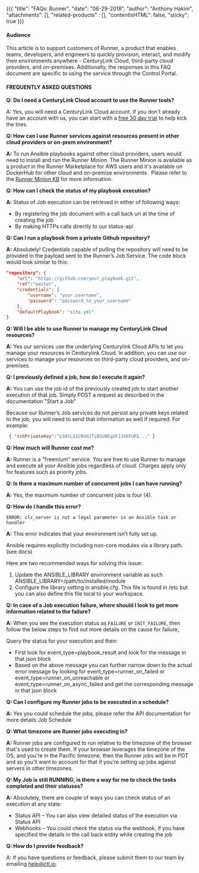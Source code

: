 {{{
  "title": "FAQs: Runner",
  "date": "06-29-2018",
  "author": "Anthony Hakim",
  "attachments": [],
  "related-products" : [],
  "contentIsHTML": false,
  "sticky": true
}}}

#### Audience

This article is to support customers of Runner, a product that enables teams, developers, and engineers to quickly provision, interact, and modify their environments anywhere - CenturyLink Cloud, third-party cloud providers, and on-premises.  Additionally, the responses in this FAQ document are specific to using the service through the Control Portal.

#### FREQUENTLY ASKED QUESTIONS

**Q: Do I need a CenturyLink Cloud account to use the Runner tools?**

A: Yes, you will need a CenturyLink Cloud account. If you don't already have an account with us, you can start with a [free 30 day trial](https://www.ctl.io/free-trial/) to help kick the tires.

**Q: How can I use Runner services against resources present in other cloud providers or on-prem environment?**

**A:** To run Ansible playbooks against other cloud providers, users would need to install and run the Runner Minion. The Runner Minion is available as a product in the Runner Marketplace for AWS users and it's available on DockerHub for other cloud and on-premise environments.  Please refer to the [Runner Minion KB](https://www.ctl.io/knowledge-base/runner/runner-minion) for more information.

**Q: How can I check the status of my playbook execution?**

**A:** Status of Job execution can be retrieved in either of following ways:
- By registering the job document with a call back url at the time of creating the job
- By making HTTPs calls directly to our status-api

**Q: Can I run a playbook from a private Github repository?**

**A:** Absolutely! Credentials capable of pulling the repository will need to be provided in the payload sent to the Runner’s Job Service. The code block would look similar to this:

```json
"repository": {
    "url": "https://github.com/your_playbook.git",
    "ref":"master",
    "credentials": {
        "username": "your.username",
        "password": "password_to_your_username"
    },
    "defaultPlaybook": "site.yml"
}
```

**Q: Will I be able to use Runner to manage my CenturyLink Cloud resources?**

**A:** Yes our services use the underlying Centurylink Cloud APIs to let you manage your resources in Centurylink Cloud. In addition, you can use our services to manage your resources on third-party cloud providers, and on-premises.

**Q: I previously defined a job, how do I execute it again?**

**A:** You can use the job id of the previously created job to start another execution of that job. Simply POST a request as described in the documentation "Start a Job"

Because our Runner’s Job services do not persist any private keys related to the job, you will need to send that information as well if required. For example:

```json
 { "sshPrivateKey":"LS0tLS1CRUdJTiBSU0EgUFJJVkFURS..." }
```

**Q: How much will Runner cost me?**

**A:** Runner is a "freemium" service. You are free to use Runner to manage and execute all your Ansible jobs regardless of cloud. Charges apply only for features such as priority jobs.

**Q: Is there a maximum number of concurrent jobs I can have running?**

**A:** Yes, the maximum number of concurrent jobs is four (4).

**Q: How do I handle this error?**

`ERROR: clc_server is not a legal parameter in an Ansible task or handler`

**A:** This error indicates that your environment isn’t fully set up.

Ansible requires explicitly including non-core modules via a library path. (see docs)

Here are two recommended ways for solving this issue:

1. Update the ANSIBLE_LIBRARY environment variable as such ANSIBLE_LIBRARY=/path/to/installed/module
2. Configure the library setting in ansible.cfg. This file is found in /etc but you can also define this file local to your workspace.

**Q: In case of a Job execution failure, where should I look to get more information related to the failure?**

**A:** When you see the execution status as `FAILURE` or `INIT_FAILURE`, then follow the below steps to find out more details on the cause for failure,

Query the status for your execution and then:

* First look for event_type=playbook_result and look for the message in that json block
* Based on the above message you can further narrow down to the actual error message by looking for event_type=runner_on_failed or event_type=runner_on_unreachable or event_type=runner_on_async_failed and get the corresponding message in that json block

**Q: Can I configure my Runner jobs to be executed in a schedule?**

**A:** Yes you could schedule the jobs, please refer the API documentation for more details Job Schedule

**Q: What timezone are Runner jobs executing in?**

**A:** Runner jobs are configured to run relative to the timezone of the browser that's used to create them. If your browser leverages the timezone of the OS, and you're in the Pacific timezone, then the Runner jobs will be in PDT and so you'll want to account for that if you're setting up jobs against servers in other timezones.  

**Q: My Job is still RUNNING, is there a way for me to check the tasks completed and their statuses?**

**A:** Absolutely, there are couple of ways you can check status of an execution at any state:

* Status API – You can also view detailed status of the execution via Status API
* Webhooks – You could check the status via the webhook, if you have specified the details in the call back entity while creating the job

**Q: How do I provide feedback?**

A: If you have questions or feedback, please submit them to our team by emailing [help@ctl.io](mailto:help@ctl.io).
